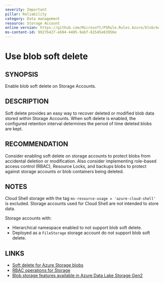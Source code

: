 ```yaml
---
severity: Important
pillar: Reliability
category: Data management
resource: Storage Account
online version: https://github.com/Microsoft/PSRule.Rules.Azure/blob/main/docs/rules/en/Azure.Storage.SoftDelete.md
ms-content-id: 9927b427-e694-4485-9abf-61545e63956e
---
```


# Use blob soft delete

## SYNOPSIS

Enable blob soft delete on Storage Accounts.

## DESCRIPTION

Soft delete provides an easy way to recover deleted or modified blob data stored within Storage Accounts.
When soft delete is enabled, the configured retention interval determines the period of time deleted blobs are kept.

## RECOMMENDATION

Consider enabling soft delete on storage accounts to protect blobs from accidental deletion or modification.
Also consider implementing role-based access control (RBAC), Resource Locks, and backups blobs to protect against storage accounts or blob containers being deleted.

## NOTES

Cloud Shell storage with the tag `ms-resource-usage = 'azure-cloud-shell'` is excluded.
Storage accounts used for Cloud Shell are not intended to store data.

Storage accounts with:

- Hierarchical namespace enabled to not support blob soft delete.
- Deployed as a `FileStorage` storage account do not support blob soft delete.

## LINKS

- [Soft delete for Azure Storage blobs](https://docs.microsoft.com/azure/storage/blobs/soft-delete-blob-overview)
- [RBAC operations for Storage](https://docs.microsoft.com/azure/role-based-access-control/resource-provider-operations#microsoftstorage)
- [Blob storage features available in Azure Data Lake Storage Gen2](https://docs.microsoft.com/azure/storage/blobs/data-lake-storage-supported-blob-storage-features)
